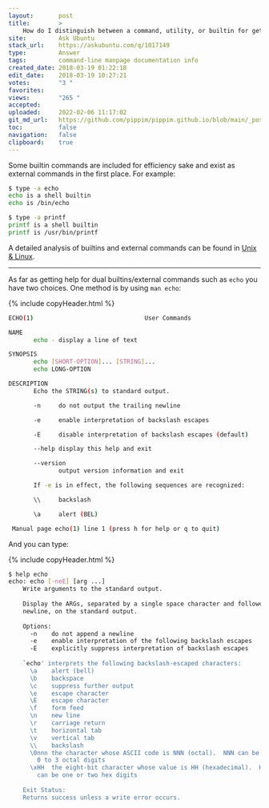 ```yaml
---
layout:       post
title:        >
    How do I distinguish between a command, utility, or builtin for getting documentation?
site:         Ask Ubuntu
stack_url:    https://askubuntu.com/q/1017149
type:         Answer
tags:         command-line manpage documentation info
created_date: 2018-03-19 01:22:18
edit_date:    2018-03-19 10:27:21
votes:        "3 "
favorites:    
views:        "265 "
accepted:     
uploaded:     2022-02-06 11:17:02
git_md_url:   https://github.com/pippim/pippim.github.io/blob/main/_posts/2018/2018-03-19-How-do-I-distinguish-between-a-command_-utility_-or-builtin-for-getting-documentation_.md
toc:          false
navigation:   false
clipboard:    true
---
```


Some builtin commands are included for efficiency sake and exist as external commands in the first place. For example:



``` bash
$ type -a echo
echo is a shell builtin
echo is /bin/echo

$ type -a printf
printf is a shell builtin
printf is /usr/bin/printf
```

A detailed analysis of builtins and external commands can be found in [Unix & Linux][1].


----------

As far as getting help for dual builtins/external commands such as `echo` you have two choices. One method is by using `man echo`:

{% include copyHeader.html %}
``` bash
ECHO(1)                               User Commands                               ECHO(1)

NAME
       echo - display a line of text

SYNOPSIS
       echo [SHORT-OPTION]... [STRING]...
       echo LONG-OPTION

DESCRIPTION
       Echo the STRING(s) to standard output.

       -n     do not output the trailing newline

       -e     enable interpretation of backslash escapes

       -E     disable interpretation of backslash escapes (default)

       --help display this help and exit

       --version
              output version information and exit

       If -e is in effect, the following sequences are recognized:

       \\     backslash

       \a     alert (BEL)

 Manual page echo(1) line 1 (press h for help or q to quit)
```

And you can type:

{% include copyHeader.html %}
``` bash
$ help echo
echo: echo [-neE] [arg ...]
    Write arguments to the standard output.
    
    Display the ARGs, separated by a single space character and followed by a
    newline, on the standard output.
    
    Options:
      -n	do not append a newline
      -e	enable interpretation of the following backslash escapes
      -E	explicitly suppress interpretation of backslash escapes
    
    `echo' interprets the following backslash-escaped characters:
      \a	alert (bell)
      \b	backspace
      \c	suppress further output
      \e	escape character
      \E	escape character
      \f	form feed
      \n	new line
      \r	carriage return
      \t	horizontal tab
      \v	vertical tab
      \\	backslash
      \0nnn	the character whose ASCII code is NNN (octal).  NNN can be
    	0 to 3 octal digits
      \xHH	the eight-bit character whose value is HH (hexadecimal).  HH
    	can be one or two hex digits
    
    Exit Status:
    Returns success unless a write error occurs.
```

  [1]: https://unix.stackexchange.com/a/1359/200094

